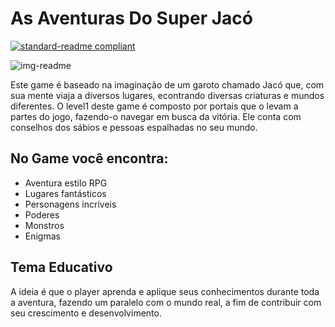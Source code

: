 # As Aventuras Do Super Jacó
[![standard-readme compliant](https://img.shields.io/badge/readme%20style-standard-brightgreen.svg?style=flat-square)](https://github.com/jacques-oliveira/standard-readme)

![img-readme](https://github.com/user-attachments/assets/51c2d476-d130-4abe-b117-54f2576a0049)

Este game é baseado na imaginação de um garoto chamado Jacó que, com sua mente viaja a diversos
lugares, econtrando diversas criaturas e mundos diferentes. O level1 deste game é composto por
portais que o levam a partes do jogo, fazendo-o navegar em busca da vitória. Ele conta com conselhos
dos sábios e pessoas espalhadas no seu mundo.

## No Game você encontra:
  - Aventura estilo RPG
  - Lugares fantásticos
  - Personagens incríveis
  - Poderes
  - Monstros
  - Enigmas
    
## Tema Educativo
A ideia é que o player aprenda e aplique seus conhecimentos durante toda a aventura, fazendo
um paralelo com o mundo real, a fim de contribuir com seu crescimento e desenvolvimento.
